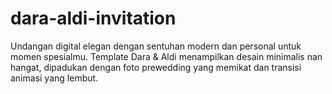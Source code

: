 # dara-aldi-invitation
Undangan digital elegan dengan sentuhan modern dan personal untuk momen spesialmu. Template Dara &amp; Aldi menampilkan desain minimalis nan hangat, dipadukan dengan foto prewedding yang memikat dan transisi animasi yang lembut.
